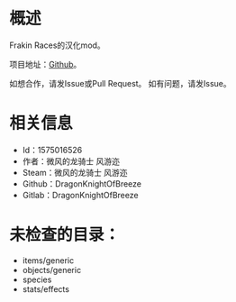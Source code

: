 # 概述

Frakin Races的汉化mod。

项目地址：[Github](https://github.com/DragonKnightOfBreeze/FrackinRaces-sChinese-Project)。

如想合作，请发Issue或Pull Request。
如有问题，请发Issue。

# 相关信息

* Id：1575016526
* 作者：微风的龙骑士 风游迩  
* Steam：微风的龙骑士 风游迩
* Github：DragonKnightOfBreeze  
* Gitlab：DragonKnightOfBreeze

# 未检查的目录：

* items/generic
* objects/generic
* species
* stats/effects
